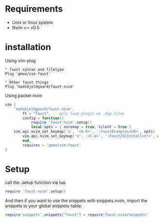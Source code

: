 # Requirements
- Unix or linux system
- Nvim >= v0.5

# installation
Using vim-plug

```
" faust syntax and filetype
Plug 'gmoe/vim-faust'

" Other faust things
Plug 'madskjeldgaard/faust-nvim'
```

Using packer.nvim
```lua
use {
    'madskjeldgaard/faust-nvim',
        ft = "faust", -- only load plugin on .dsp files
        config = function()
            require 'faust-nvim'.setup()
            local opts = { noremap = true, silent = true }
    vim.api.nvim_set_keymap('n', '<A-h>', ':FaustExamples<CR>', opts)
        vim.api.nvim_set_keymap('n', '<C-e>', ':Faust2SCInstall<cr>', opts)
        end,
        requires = 'gmoe/vim-faust'
}
```

# Setup

call the .setup function via lua:
```lua
require 'faust-nvim'.setup()
```

And then if you want to use the snippets with snippets.nvim, import the snippets to your global snippets-table:

```lua
require'snippets'.snippets["faust"] = require'faust-nvim/snippets'
```
